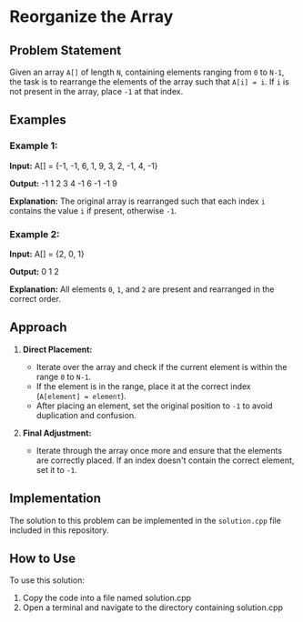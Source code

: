 # Reorganize the Array

## Problem Statement

Given an array `A[]` of length `N`, containing elements ranging from `0` to `N-1`, the task is to rearrange the elements of the array such that `A[i] = i`. If `i` is not present in the array, place `-1` at that index.

## Examples

### Example 1:
**Input:**
A[] = {-1, -1, 6, 1, 9, 3, 2, -1, 4, -1}

**Output:**
-1 1 2 3 4 -1 6 -1 -1 9

**Explanation:**
The original array is rearranged such that each index `i` contains the value `i` if present, otherwise `-1`.

### Example 2:
**Input:**
A[] = {2, 0, 1}

**Output:**
0 1 2

**Explanation:**
All elements `0`, `1`, and `2` are present and rearranged in the correct order.

## Approach

1. **Direct Placement:**
   - Iterate over the array and check if the current element is within the range `0` to `N-1`.
   - If the element is in the range, place it at the correct index (`A[element] = element`).
   - After placing an element, set the original position to `-1` to avoid duplication and confusion.

2. **Final Adjustment:**
   - Iterate through the array once more and ensure that the elements are correctly placed. If an index doesn't contain the correct element, set it to `-1`.

## Implementation

The solution to this problem can be implemented in the `solution.cpp` file included in this repository.


## How to Use
To use this solution:

1. Copy the code into a file named solution.cpp
2. Open a terminal and navigate to the directory containing solution.cpp